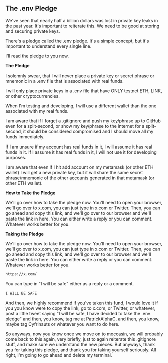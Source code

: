## The .env Pledge

We've seen that nearly half a billion dollars was lost in private key leaks in the past year. It's important to reiterate this. We need to be good at storing and securing private keys.

There's a pledge called the .env pledge. It's a simple concept, but it's important to understand every single line.

I'll read the pledge to you now. 

**The Pledge**

I solemnly swear, that I will never place a private key or secret phrase or mnemonic in a .env file that is associated with real funds.

I will only place private keys in a .env file that have ONLY testnet ETH, LINK, or other cryptocurrencies.

When I'm testing and developing, I will use a different wallet than the one associated with my real funds.

I am aware that if I forget a .gitignore and push my key/phrase up to GitHub even for a split-second, or show my key/phrase to the internet for a split-second, it should be considered compromised and I should move all my funds immediately.

If I am unsure if my account has real funds in it, I will assume it has real funds in it. If I assume it has real funds in it, I will not use it for developing purposes.

I am aware that even if I hit add account on my metamask (or other ETH wallet) I will get a new private key, but it will share the same secret phrase/mnemonic of the other accounts generated in that metamask (or other ETH wallet).

**How to Take the Pledge**

We'll go over how to take the pledge now. You'll need to open your browser, we'll go over to x.com, you can just type in x.com or Twitter. Then, you can go ahead and copy this link, and we'll go over to our browser and we'll paste the link in here. You can either write a reply or you can comment. Whatever works better for you.

**Taking the Pledge**

We'll go over how to take the pledge now. You'll need to open your browser, we'll go over to x.com, you can just type in x.com or Twitter. Then, you can go ahead and copy this link, and we'll go over to our browser and we'll paste the link in here. You can either write a reply or you can comment. Whatever works better for you.

```bash
https://x.com/
```

You can type in "I will be safe" either as a reply or a comment.

```bash
I WILL BE SAFE
```

And then, we highly recommend if you've taken this fund, I would love it if you you know were to copy the link, go to x.com, or Twitter, or whatever, post a little tweet saying "I will be safe, I have decided to take the .env pledge" and then, you know, tag me at PatrickAlphaC, and then, you know, maybe tag Cyfrinauts or whatever you want to do here. 

So anyways, now you know once we move on to moccasin, we will probably come back to this again, very briefly, just to again reiterate this .gitignore stuff, and make sure we understand the new pieces. But anyways, thank you for taking this pledge, and thank you for taking yourself seriously. All right, I'm going to go ahead and delete my terminal. 
